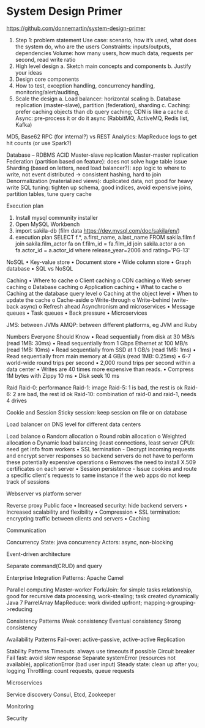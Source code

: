 System Design Primer
=========================
https://github.com/donnemartin/system-design-primer
1.	Step 1: problem statement
Use case: scenario, how it’s used, what does the system do, who are the users
Constraints:  inputs/outputs, dependencies
Volume: how many users, how much data, requests per second, read write ratio
2.	High level design
a.	Sketch main concepts and components
b.	Justify your ideas
3.	Design core components
4.	How to test, exception handling, concurrency handling, monitoring/alert/auditing, 
5.	Scale the design
a.	Load balancer: horizontal scaling
b.	Database replication (master-slave), partition (federation), sharding
c.	Caching: prefer caching objects than db query caching; CDN is like a cache
d.	Async: pre-process it or do it async (RabbitMQ, ActiveMQ, Redis list, Kafka)

MD5, Base62
RPC (for internal?) vs REST
Analytics: MapReduce logs to get hit counts (or use Spark?)


Database – RDBMS
	ACID
	Master-slave replication
	Master-master replication
	Federation (partition based on feature): does not solve huge table issue
	Sharding (based on letters, need load balancer?): app logic to where to write, not event distributed -> consistent hashing, hard to join
	Denormalization (materialized views): duplicated data, not good for heavy write
	SQL tuning: tighten up schema, good indices, avoid expensive joins, partition tables, tune query cache
	
	
Execution plan

1.	Install mysql community installer
2.	Open MySQL Workbench
3.	import sakila-db (film data https://dev.mysql.com/doc/sakila/en/) 
4.	execution plan
	SELECT f.*, a.first_name, a.last_name FROM sakila.film f
join sakila.film_actor fa on f.film_id = fa.film_id 
join sakila.actor a on fa.actor_id = a.actor_id
where release_year=2006
and rating='PG-13'


NoSQL
•	Key-value store
•	Document store
•	Wide column store
•	Graph database
•	SQL vs NoSQL


Caching
•	Where to cache
o	Client caching
o	CDN caching
o	Web server caching
o	Database caching
o	Application caching
•	What to cache
o	Caching at the database query level
o	Caching at the object level
•	When to update the cache
o	Cache-aside
o	Write-through
o	Write-behind (write-back async)
o	Refresh ahead
Asynchronism and microservices
•	Message queues
•	Task queues
•	Back pressure
•	Microservices

JMS: between JVMs
AMQP: between different platforms, eg JVM and Ruby

Numbers Everyone Should Know
•	Read sequentially from disk at 30 MB/s (read 1MB: 30ms)
•	Read sequentially from 1 Gbps Ethernet at 100 MB/s (read 1MB: 10ms)
•	Read sequentially from SSD at 1 GB/s (read 1MB: 1ms)
•	Read sequentially from main memory at 4 GB/s (read 1MB: 0.25ms)
•	6-7 world-wide round trips per second
•	2,000 round trips per second within a data center
•	Writes are 40 times more expensive than reads.
•	Compress 1M bytes with Zippy 10 ms
•	Disk seek 10 ms

Raid
	Raid-0: performance
	Raid-1: image
	Raid-5: 1 is bad, the rest is ok
	Raid-6: 2 are bad, the rest id ok
	Raid-10: combination of raid-0 and raid-1, needs 4 drives

Cookie and Session
	Sticky session: keep session on file or on database
	
Load balancer on DNS level for different data centers

Load balance
o	Random allocation
o	Round robin allocation
o	Weighted allocation
o	Dynamic load balancing (least connections, least server CPU): need get info from workers
•	SSL termination - Decrypt incoming requests and encrypt server responses so backend servers do not have to perform these potentially expensive operations
o	Removes the need to install X.509 certificates on each server
•	Session persistence - Issue cookies and route a specific client's requests to same instance if the web apps do not keep track of sessions

Webserver vs platform server


Reverse proxy
Public face
•	Increased security: hide backend servers
•	Increased scalability and flexibility
•	Compression
•	SSL termination: encrypting traffic between clients and servers
•	Caching

Communication
 



Concurrency
	State: java concurrency
	Actors: async, non-blocking


Event-driven architecture

Separate command(CRUD) and query 

Enterprise Integration Patterns: Apache Camel


Parallel computing
	Master-worker
	Fork/Join: for simple tasks relationship, good for recursive data processing, work-stealing; task created dynamically
		Java 7 ParrelArray
	MapReduce: work divided upfront; mapping->grouping->reducing

Consistency Patterns
	Weak consistency
	Eventual consistency
	Strong consistency

Availability Patterns
	Fail-over: active-passive, active-active
	Replication

Stability Patterns
Timeouts: always use timeouts if possible
Circuit breaker
Fail fast: avoid slow response
	Separate systemError (resources not available), applicationError (bad user input)
Steady state: clean up after you; logging
Throttling: count requests, queue requests

Microservices

Service discovery
	Consul, Etcd, Zookeeper

Monitoring


Security
